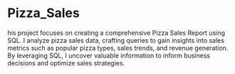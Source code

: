 # Pizza_Sales
his project focuses on creating a comprehensive Pizza Sales Report using SQL. I analyze pizza sales data, crafting queries to gain insights into sales metrics such as popular pizza types, sales trends, and revenue generation. By leveraging SQL, I uncover valuable information to inform business decisions and optimize sales strategies.
